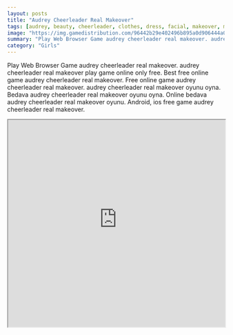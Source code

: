 ```yaml
---
layout: posts
title: "Audrey Cheerleader Real Makeover"
tags: [audrey, beauty, cheerleader, clothes, dress, facial, makeover, makeup, outfit, real, simulation, treatment, free, online, games, oyna, game, free, games, play, play, games]
image: "https://img.gamedistribution.com/96442b29e402496b895a0d906444a030.jpg"
summary: "Play Web Browser Game audrey cheerleader real makeover. audrey cheerleader real makeover play game online only free. Best free online game audrey cheerleader real makeover. Free online game audrey cheerleader real makeover. audrey cheerleader real makeover oyunu oyna. Bedava audrey cheerleader real makeover oyunu oyna. Online bedava audrey cheerleader real makeover oyunu. Android, ios free game audrey cheerleader real makeover."
category: "Girls"
---
```


Play Web Browser Game audrey cheerleader real makeover. audrey cheerleader real makeover play game online only free. Best free online game audrey cheerleader real makeover. Free online game audrey cheerleader real makeover. audrey cheerleader real makeover oyunu oyna. Bedava audrey cheerleader real makeover oyunu oyna. Online bedava audrey cheerleader real makeover oyunu. Android, ios free game audrey cheerleader real makeover.

<iframe width="100%" height="480px;" src="https://flash.gamedistribution.com?game=96442b29e402496b895a0d906444a030"></iframe>